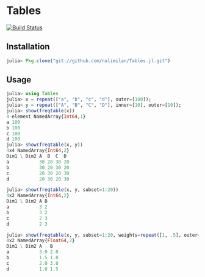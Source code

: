 # Tables

[![Build Status](https://travis-ci.org/nalimilan/Tables.jl.svg?branch=master)](https://travis-ci.org/nalimilan/Tables.jl)

Installation
------------

```julia
julia> Pkg.clone("git://github.com/nalimilan/Tables.jl.git")
```

Usage
-----

```julia
julia> using Tables
julia> x = repeat(["a", "b", "c", "d"], outer=[100]);
julia> y = repeat(["A", "B", "C", "D"], inner=[10], outer=[10]);
julia> show(freqtable(x))
4-element NamedArray{Int64,1}
a 100
b 100
c 100
d 100
julia> show(freqtable(x, y))
4x4 NamedArray{Int64,2}
Dim1 \ Dim2 A  B  C  D 
a           30 20 30 20
b           30 20 30 20
c           20 30 20 30
d           20 30 20 30

julia> show(freqtable(x, y, subset=1:20))
4x2 NamedArray{Int64,2}
Dim1 \ Dim2 A B
a           3 2
b           3 2
c           2 3
d           2 3

julia> show(freqtable(x, y, subset=1:20, weights=repeat([1, .5], outer=[10])))
4x2 NamedArray{Float64,2}
Dim1 \ Dim2 A   B  
a           3.0 2.0
b           1.5 1.0
c           2.0 3.0
d           1.0 1.5
```
